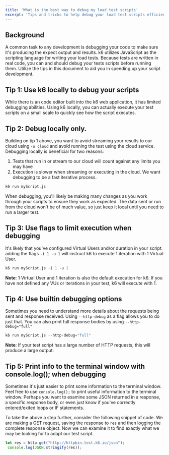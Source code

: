 ```yaml
---
title: 'What is the best way to debug my load test scripts'
excerpt: 'Tips and tricks to help debug your load test scripts efficiently'
---
```


## Background

A common task to any development is debugging your code to make sure it's producing the expect output and results. k6 utilizes JavaScript as the scripting language for writing your load tests. Because tests are written in real code, you can and should debug your tests scripts before running them. Utilize the tips in this document to aid you in speeding up your script development.

## Tip 1: Use k6 locally to debug your scripts

While there is an code editor built into the k6 web application, it has limited debugging abilities. Using k6 locally, you can actually execute your test scripts on a small scale to quickly see how the script executes.

## Tip 2: Debug locally only.

Building on tip 1 above, you want to avoid streaming your results to our cloud using `-o cloud` and avoid running the test using the cloud service.
Debugging locally is beneficial for two reasons:

1. Tests that run in or stream to our cloud will count against any limits you may have
2. Execution is slower when streaming or executing in the cloud. We want debugging to be a fast iterative process.

<div class="code-group" data-props='{"labels": ["Example:"]}'>

```C
k6 run myScript.js
```

</div>

When debugging, you'll likely be making many changes as you work through your scripts to ensure they work as expected. The data sent or run from the cloud won't be of much value, so just keep it local until you need to run a larger test.

## Tip 3: Use flags to limit execution when debugging

It's likely that you've configured Virtual Users and/or duration in your script. adding the flags `-i 1 -u 1` will instruct k6 to execute 1 iteration with 1 Virtual User.

<div class="code-group" data-props='{"labels": ["Example:"]}'>

```C
k6 run myScript.js -i 1 -u 1
```

</div>

**Note**: 1 Virtual User and 1 iteration is also the default execution for k6. If you have not defined any VUs or iterations in your test, k6 will execute with 1.

## Tip 4: Use builtin debugging options

Sometimes you need to understand more details about the requests being sent and response received. Using `--http-debug` as a flag allows you to do just that. You can also print full response bodies by using `--http-debug="full"`

<div class="code-group" data-props='{"labels": ["Example:"]}'>

```C
k6 run myScript.js --http-debug="full"
```

</div>

**Note**: If your test script has a large number of HTTP requests, this will produce a large output.

## Tip 5: Print info to the terminal window with console.log(); when debugging

Sometimes it's just easier to print some information to the terminal window. Feel free to use `console.log();` to print useful information to the terminal window. Perhaps you want to examine some JSON returned in a response, a specific response body, or even just know if you've correctly entered/exited loops or IF statements.

To take the above a step further, consider the following snippet of code. We are making a GET request, saving the response to `res` and then logging the complete response object. Now we can examine it to find exactly what we may be looking for to adapt our test script.

<div class="code-group" data-props='{"labels": ["Example:"]}'>

```JavaScript
let res = http.get("http://httpbin.test.k6.io/json");
 console.log(JSON.stringify(res));
```

</div>
